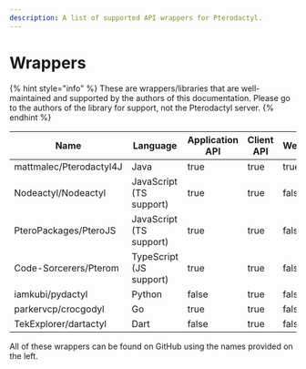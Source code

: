 ```yaml
---
description: A list of supported API wrappers for Pterodactyl.
---
```


# Wrappers

{% hint style="info" %}
These are wrappers/libraries that are well-maintained and supported by the authors of this documentation. Please go to the authors of the library for support, not the Pterodactyl server.
{% endhint %}

<table><thead><tr><th>Name</th><th>Language</th><th data-type="checkbox">Application API</th><th data-type="checkbox">Client API</th><th data-type="checkbox">Websockets</th></tr></thead><tbody><tr><td>mattmalec/Pterodactyl4J</td><td>Java</td><td>true</td><td>true</td><td>true</td></tr><tr><td>Nodeactyl/Nodeactyl</td><td>JavaScript (TS support)</td><td>true</td><td>true</td><td>false</td></tr><tr><td>PteroPackages/PteroJS</td><td>JavaScript (TS support)</td><td>true</td><td>true</td><td>false</td></tr><tr><td>Code-Sorcerers/Pterom</td><td>TypeScript (JS support)</td><td>true</td><td>true</td><td>false</td></tr><tr><td>iamkubi/pydactyl</td><td>Python</td><td>false</td><td>true</td><td>false</td></tr><tr><td>parkervcp/crocgodyl</td><td>Go</td><td>true</td><td>true</td><td>false</td></tr><tr><td>TekExplorer/dartactyl</td><td>Dart</td><td>false</td><td>true</td><td>false</td></tr></tbody></table>

All of these wrappers can be found on GitHub using the names provided on the left.
